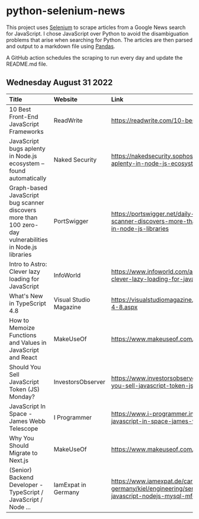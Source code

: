 # python-selenium-news

This project uses [Selenium](https://www.seleniumhq.org/) to scrape articles from a Google News search for JavaScript.
I chose JavaScript over Python to avoid the disambiguation problems that arise when searching for Python.
The articles are then parsed and output to a markdown file using [Pandas](https://pandas.pydata.org/).

A GitHub action schedules the scraping to run every day and update the README.md file.

## Wednesday August 31 2022


| Title                                                                                                    | Website                | Link                                                                                                                                        |
|:---------------------------------------------------------------------------------------------------------|:-----------------------|:--------------------------------------------------------------------------------------------------------------------------------------------|
| 10 Best Front-End JavaScript Frameworks                                                                  | ReadWrite              | https://readwrite.com/10-best-front-end-javascript-frameworks/                                                                              |
| JavaScript bugs aplenty in Node.js ecosystem – found automatically                                       | Naked Security         | https://nakedsecurity.sophos.com/2022/08/30/javascript-bugs-aplenty-in-node-js-ecosystem-found-automatically/                               |
| Graph-based JavaScript bug scanner discovers more than 100 zero-day vulnerabilities in Node.js libraries | PortSwigger            | https://portswigger.net/daily-swig/graph-based-javascript-bug-scanner-discovers-more-than-100-zero-day-vulnerabilities-in-node-js-libraries |
| Intro to Astro: Clever lazy loading for JavaScript                                                       | InfoWorld              | https://www.infoworld.com/article/3669877/intro-to-astro-clever-lazy-loading-for-javascript.html                                            |
| What's New in TypeScript 4.8                                                                             | Visual Studio Magazine | https://visualstudiomagazine.com/articles/2022/08/30/typescript-4-8.aspx                                                                    |
| How to Memoize Functions and Values in JavaScript and React                                              | MakeUseOf              | https://www.makeuseof.com/javascript-react-memoization/                                                                                     |
| Should You Sell JavaScript Token (JS) Monday?                                                            | InvestorsObserver      | https://www.investorsobserver.com/news/crypto-update/should-you-sell-javascript-token-js-monday-2                                           |
| JavaScript In Space - James Webb Telescope                                                               | I Programmer           | https://www.i-programmer.info/news/167-javascript/15673-javascript-in-space-james-webb-telescope.html                                       |
| Why You Should Migrate to Next.js                                                                        | MakeUseOf              | https://www.makeuseof.com/next-js-why-migrate/                                                                                              |
| (Senior) Backend Developer - TypeScript / JavaScript / Node ...                                          | IamExpat in Germany    | https://www.iamexpat.de/career/jobs-germany/kiel/engineering/senior-backend-developer-typescript-javascript-nodejs-mysql-mfd                |